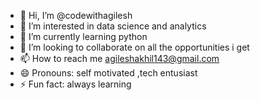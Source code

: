 - 👋 Hi, I’m @codewithagilesh
- 👀 I’m interested in data science and analytics
- 🌱 I’m currently learning python
- 💞️ I’m looking to collaborate on all the opportunities i get
- 📫 How to reach me agileshakhil143@gmail.com
- 😄 Pronouns: self motivated ,tech entusiast
- ⚡ Fun fact: always learning 

<!---
codewithagilesh/codewithagilesh is a ✨ special ✨ repository because its `README.md` (this file) appears on your GitHub profile.
You can click the Preview link to take a look at your changes.
--->
